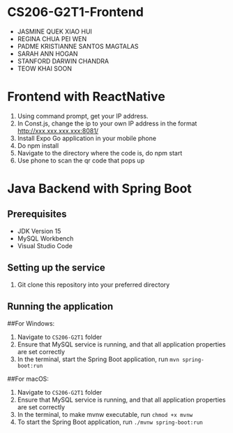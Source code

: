 # CS206-G2T1-Frontend

- JASMINE QUEK XIAO HUI
- REGINA CHUA PEI WEN
- PADME KRISTIANNE SANTOS MAGTALAS
- SARAH ANN HOGAN
- STANFORD DARWIN CHANDRA
- TEOW KHAI SOON

# Frontend with ReactNative
1. Using command prompt, get your IP address.
2. In Const.js, change the ip to your own IP address in the format http://xxx.xxx.xxx.xxx:8081/
3. Install Expo Go application in your mobile phone
4. Do npm install
5. Navigate to the directory where the code is, do npm start
6. Use phone to scan the qr code that pops up

# Java Backend with Spring Boot

## Prerequisites
- JDK Version 15
- MySQL Workbench
- Visual Studio Code

## Setting up the service
1. Git clone this repository into your preferred directory


## Running the application

##For Windows:
1. Navigate to `CS206-G2T1` folder
2. Ensure that MySQL service is running, and that all application properties are set correctly
3. In the terminal, start the Spring Boot application, run `mvn spring-boot:run`

##For macOS:
1. Navigate to `CS206-G2T1` folder
2. Ensure that MySQL service is running, and that all application properties are set correctly
3. In the terminal, to make mvnw executable, run `chmod +x mvnw`
4. To start the Spring Boot application, run `./mvnw spring-boot:run`
